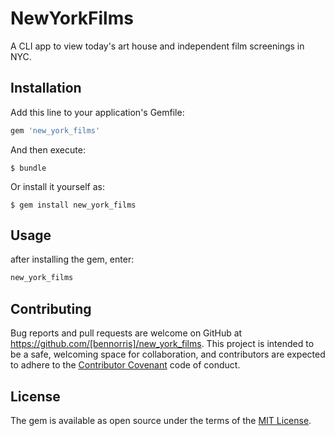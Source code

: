 # NewYorkFilms

A CLI app to view today's art house and independent film screenings in NYC.

## Installation

Add this line to your application's Gemfile:

```ruby
gem 'new_york_films'
```

And then execute:

    $ bundle

Or install it yourself as:

    $ gem install new_york_films

## Usage

after installing the gem, enter:
```ruby
new_york_films
```

## Contributing

Bug reports and pull requests are welcome on GitHub at https://github.com/[bennorris]/new_york_films. This project is intended to be a safe, welcoming space for collaboration, and contributors are expected to adhere to the [Contributor Covenant](http://contributor-covenant.org) code of conduct.


## License

The gem is available as open source under the terms of the [MIT License](http://opensource.org/licenses/MIT).
